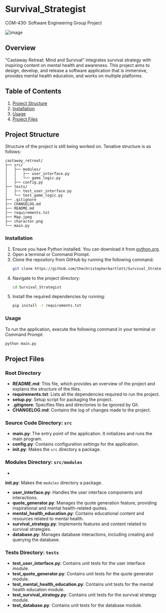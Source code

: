 # Survival_Strategist
COM-430: Software Engineering Group Project

![image](https://github.com/user-attachments/assets/966c3a07-6d8c-45b6-a9b5-001611c0576f)


## Overview
"Castaway Retreat: Mind and Survival" integrates survival strategy with inspiring content on mental health and awareness. This project aims to design, develop, and release a software application that is immersive, provides mental health education, and works on multiple platforms.

## Table of Contents
1. [Project Structure](#project-structure)
2. [Installation](#installation)
3. [Usage](#usage)
4. [Project Files](#project-files)

## Project Structure
Structure of the project is still being worked on. Tenative structure is as follows:
```
castaway_retreat/
├── src/
│   ├── modules/
│   │   ├── user_interface.py
│   │   └── game_logic.py
│   ├── config.py
├── tests/
│   ├── test_user_interface.py
│   └── test_game_logic.py
├── .gitignore
├── CHANGELOG.md
├── README.md
├── requirements.txt
├── Map.jpeg
├── character.png
└── main.py
```

### Installation
1. Ensure you have Python installed. You can download it from [python.org](https://www.python.org/downloads/).
2. Open a terminal or Command Prompt.
3. Clone the repository from GitHub by running the following command:
    ```bash
    git clone https://github.com/thechristopherbartlett/Survival_Strategist.git
    ```
4. Navigate to the project directory:
    ```bash
    cd Survival_Strategist
    ```
5. Install the required dependencies by running:
    ```bash
    pip install -r requirements.txt
    ```

### Usage
To run the application, execute the following command in your terminal or Command Prompt:
```bash
python main.py
```

## Project Files

### Root Directory
- **README.md**: This file, which provides an overview of the project and explains the structure of the files.
- **requirements.txt**: Lists all the dependencies required to run the project.
- **setup.py**: Setup script for packaging the project.
- **.gitignore**: Specifies files and directories to be ignored by Git.
- **CHANGELOG.md**: Contains the log of changes made to the project.

### Source Code Directory: `src`
- **main.py**: The entry point of the application. It initializes and runs the main program.
- **config.py**: Contains configuration settings for the application.
- **__init__.py**: Makes the `src` directory a package.

### Modules Directory: `src/modules`
-
 **__init__.py**: Makes the `modules` directory a package.
- **user_interface.py**: Handles the user interface components and interactions.
- **quote_generator.py**: Manages the quote generation feature, providing inspirational and mental health-related quotes.
- **mental_health_education.py**: Contains educational content and resources related to mental health.
- **survival_strategy.py**: Implements features and content related to survival strategies.
- **database.py**: Manages database interactions, including creating and querying the database.

### Tests Directory: `tests`
- **test_user_interface.py**: Contains unit tests for the user interface module.
- **test_quote_generator.py**: Contains unit tests for the quote generator module.
- **test_mental_health_education.py**: Contains unit tests for the mental health education module.
- **test_survival_strategy.py**: Contains unit tests for the survival strategy module.
- **test_database.py**: Contains unit tests for the database module.
